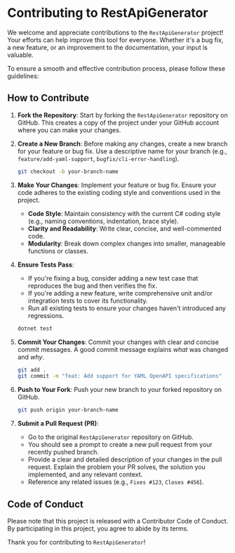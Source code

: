 # Contributing to RestApiGenerator

We welcome and appreciate contributions to the `RestApiGenerator` project! Your efforts can help improve this tool for everyone. Whether it's a bug fix, a new feature, or an improvement to the documentation, your input is valuable.

To ensure a smooth and effective contribution process, please follow these guidelines:

## How to Contribute

1.  **Fork the Repository**: Start by forking the `RestApiGenerator` repository on GitHub. This creates a copy of the project under your GitHub account where you can make your changes.

2.  **Create a New Branch**: Before making any changes, create a new branch for your feature or bug fix. Use a descriptive name for your branch (e.g., `feature/add-yaml-support`, `bugfix/cli-error-handling`).

    ```bash
    git checkout -b your-branch-name
    ```

3.  **Make Your Changes**: Implement your feature or bug fix. Ensure your code adheres to the existing coding style and conventions used in the project.

    *   **Code Style**: Maintain consistency with the current C# coding style (e.g., naming conventions, indentation, brace style).
    *   **Clarity and Readability**: Write clear, concise, and well-commented code.
    *   **Modularity**: Break down complex changes into smaller, manageable functions or classes.

4.  **Ensure Tests Pass**:
    *   If you're fixing a bug, consider adding a new test case that reproduces the bug and then verifies the fix.
    *   If you're adding a new feature, write comprehensive unit and/or integration tests to cover its functionality.
    *   Run all existing tests to ensure your changes haven't introduced any regressions.

    ```bash
    dotnet test
    ```

5.  **Commit Your Changes**: Commit your changes with clear and concise commit messages. A good commit message explains *what* was changed and *why*.

    ```bash
    git add .
    git commit -m "feat: Add support for YAML OpenAPI specifications"
    ```

6.  **Push to Your Fork**: Push your new branch to your forked repository on GitHub.

    ```bash
    git push origin your-branch-name
    ```

7.  **Submit a Pull Request (PR)**:
    *   Go to the original `RestApiGenerator` repository on GitHub.
    *   You should see a prompt to create a new pull request from your recently pushed branch.
    *   Provide a clear and detailed description of your changes in the pull request. Explain the problem your PR solves, the solution you implemented, and any relevant context.
    *   Reference any related issues (e.g., `Fixes #123`, `Closes #456`).

## Code of Conduct

Please note that this project is released with a Contributor Code of Conduct. By participating in this project, you agree to abide by its terms.

Thank you for contributing to `RestApiGenerator`!
